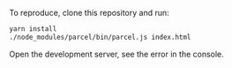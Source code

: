 To reproduce, clone this repository and run:

```bash
yarn install
./node_modules/parcel/bin/parcel.js index.html
```

Open the development server, see the error in the console.

